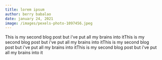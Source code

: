 ```yaml
---
title: lorem ipsum
author: berry babalao
date: january 24, 2021
image: /images/pexels-photo-1097456.jpeg
---
```



This is my second blog post but i've put all my brains into itThis is my second blog post but i've put all my brains into itThis is my second blog post but i've put all my brains into itThis is my second blog post but i've put all my brains into it